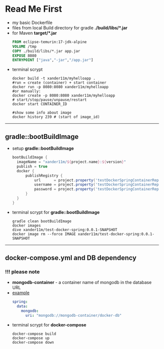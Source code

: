 # Read Me First

- my basic Dockerfile
- files from local Build directory for gradle **./build/libs/*.jar** 
- for Maven **target/*.jar** 
    ```dockerfile
    FROM eclipse-temurin:17-jdk-alpine
    VOLUME /tmp
    COPY ./build/libs/*.jar app.jar 
    EXPOSE 8080
    ENTRYPOINT ["java","-jar","/app.jar"]
    ```
- terminal scrypt
    ```shell
    docker build -t xander11m/myhelloapp .
    #run = create (container) + start container
    docker run -p 8080:8080 xander11m/myhelloapp 
    #or manually:
    docker create -p 8080:8080 xander11m/myhelloapp  
    # start/stop/pause/unpause/restart
    docker start CONTAINER_ID
    
    #show some info about image
    docker history 239 # (start of image_id)
    ```

---
## gradle::bootBuildImage
- setup **gradle::bootBuildImage**
    ```groovy
    bootBuildImage {
      imageName = "xander11m/${project.name}:${version}"
      publish = true
      docker {
          publishRegistry {
              url      = project.property('testDockerSpringContainerRepoUrl')
              username = project.property('testDockerSpringContainerRepoUser')
              password = project.property('testDockerSpringContainerRepoPassword')
          }
      }
  }
    ```

- terminal scrypt for **gradle::bootBuildImage**
    ```shell
  gradle clean bootBuildImage
  docker images
  dive xander11m/test-docker-spring:0.0.1-SNAPSHOT
  docker image rm --force IMAGE xander11m/test-docker-spring:0.0.1-SNAPSHOT
    ```
  
---
## docker-compose.yml and DB dependency
### !!! please note
- **mongodb-container** - a container name of mongodb in the database URL 
- [example](https://salithachathuranga94.medium.com/deploy-rest-api-using-spring-boot-mongodb-and-docker-e7ab620b24d6)
    ``` yaml  
    spring:
      data:
        mongodb:
          uri: "mongodb://mongodb-container/docker-db"
    ```
- terminal scrypt for **docker-compose**
    ```shell
  docker-compose build
  docker-compose up
  docker-compose down
    ```